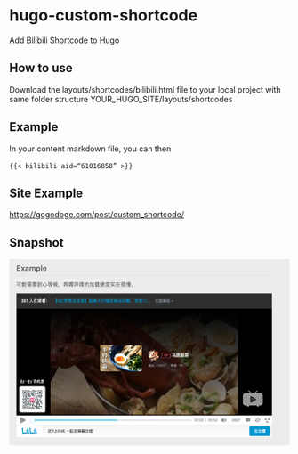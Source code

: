 # hugo-custom-shortcode
Add Bilibili Shortcode to Hugo

## How to use
Download the layouts/shortcodes/bilibili.html file to your local project with same folder structure YOUR_HUGO_SITE/layouts/shortcodes

## Example
In your content markdown file, you can then
```
{{< bilibili aid=“61016858” >}}
```

## Site Example
https://gogodoge.com/post/custom_shortcode/

## Snapshot
![snapshot](images/example.png)
